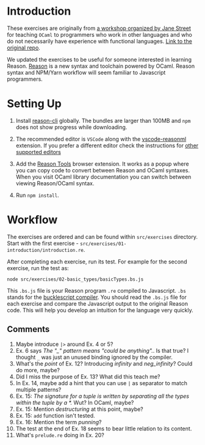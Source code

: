 # Introduction

These exercises are originally from [a workshop organized by Jane Street](https://blog.janestreet.com/learn-ocaml-nyc/) for teaching `OCaml` to programmers who work in other languages and who do not necessarily have experience with functional languages. [Link to the original repo](https://github.com/janestreet/learn-ocaml-workshop).

We updated the exercises to be useful for someone interested in learning Reason. [Reason](https://reasonml.github.io/) is a new syntax and toolchain powered by OCaml. Reason syntax and NPM/Yarn workflow will seem familiar to Javascript programmers.

# Setting Up

1. Install [reason-cli](https://reasonml.github.io/docs/en/global-installation.html) globally. The bundles are larger than 100MB and `npm` does not show progress while downloading.

2. The recommended editor is `VSCode` along with the [vscode-reasonml](https://github.com/reasonml-editor/vscode-reasonml) extension. If you prefer a different editor check the instructions for [other supported editors](https://reasonml.github.io/docs/en/editor-plugins.html)

3. Add the [Reason Tools](https://github.com/reasonml/reason-tools) browser extension. It works as a popup where you can copy code to convert between Reason and OCaml syntaxes. When you visit OCaml library documentation you can switch between viewing Reason/OCaml syntax.

4. Run `npm install`.

# Workflow

The exercises are ordered and can be found within `src/exercises` directory. Start with the first exercise - `src/exercises/01-introduction/introduction.re`.

After completing each exercise, run its test. For example for the second exercise, run the test as:

  ```
  node src/exercises/02-basic_types/basicTypes.bs.js
  ```

This `.bs.js` file is your Reason program `.re` compiled to Javascript. `.bs` stands for the [bucklescript compiler](https://bucklescript.github.io/). You should read the `.bs.js` file for each exercise and compare the Javascript output to the original Reason code. This will help you develop an intuition for the language very quickly.

## Comments

  1. Maybe introduce `|>` around Ex. 4 or 5?
  2. Ex. 6 says *The "_" pattern means "could be anything".*. Is that true? I thought `_` was just an unused binding ignored by the compiler.
  3. What's the *point* of Ex. 12? Introducing *infinity* and *neg_infinity*? Could do more, maybe?
  4. Did I miss the purpose of Ex. 13? What did this teach me?
  5. In Ex. 14, maybe add a hint that you can use `|` as separator to match multiple patterns?
  6. Ex. 15: _The signature for a tuple is written by separating all the types within the tuple by a *._ Wut? In OCaml, maybe?
  7. Ex. 15: Mention _destructuring_ at this point, maybe?
  8. Ex. 15: `add` function isn't tested.
  9. Ex. 16: Mention the term _punning_?
  10. The test at the end of Ex. 18 seems to bear little relation to its content.
  11. What's `prelude.re` doing in Ex. 20?